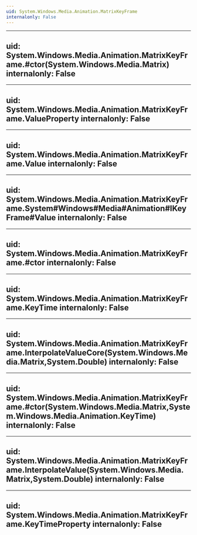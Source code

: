 ```yaml
---
uid: System.Windows.Media.Animation.MatrixKeyFrame
internalonly: False
---
```


---
uid: System.Windows.Media.Animation.MatrixKeyFrame.#ctor(System.Windows.Media.Matrix)
internalonly: False
---

---
uid: System.Windows.Media.Animation.MatrixKeyFrame.ValueProperty
internalonly: False
---

---
uid: System.Windows.Media.Animation.MatrixKeyFrame.Value
internalonly: False
---

---
uid: System.Windows.Media.Animation.MatrixKeyFrame.System#Windows#Media#Animation#IKeyFrame#Value
internalonly: False
---

---
uid: System.Windows.Media.Animation.MatrixKeyFrame.#ctor
internalonly: False
---

---
uid: System.Windows.Media.Animation.MatrixKeyFrame.KeyTime
internalonly: False
---

---
uid: System.Windows.Media.Animation.MatrixKeyFrame.InterpolateValueCore(System.Windows.Media.Matrix,System.Double)
internalonly: False
---

---
uid: System.Windows.Media.Animation.MatrixKeyFrame.#ctor(System.Windows.Media.Matrix,System.Windows.Media.Animation.KeyTime)
internalonly: False
---

---
uid: System.Windows.Media.Animation.MatrixKeyFrame.InterpolateValue(System.Windows.Media.Matrix,System.Double)
internalonly: False
---

---
uid: System.Windows.Media.Animation.MatrixKeyFrame.KeyTimeProperty
internalonly: False
---
